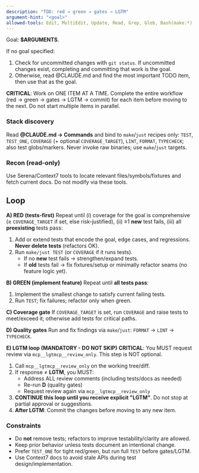 ```yaml
---
description: "TDD: red → green → gates → LGTM"
argument-hint: "<goal>"
allowed-tools: Edit, MultiEdit, Update, Read, Grep, Glob, Bash(make:*), Bash(just:*), mcp__lgtmcp__review_only, mcp__serena__find_file, mcp__serena__find_symbol, mcp__serena__find_referencing_symbols, mcp__serena__get_symbols_overview, mcp__serena__list_dir, mcp__serena__read_file, mcp__serena__search_for_pattern, mcp__serena__get_current_config, mcp__serena__initial_instructions, mcp__context7__resolve-library-id, mcp__context7__get-library-docs
---
```


Goal: **$ARGUMENTS**.

If no goal specified:

1. Check for uncommitted changes with `git status`. If uncommitted changes exist, completing and committing that work is the goal.
2. Otherwise, read @CLAUDE.md and find the most important TODO item, then use that as the goal.

**CRITICAL**: Work on ONE ITEM AT A TIME. Complete the entire workflow (red → green → gates → LGTM → commit) for each item before moving to the next. Do not start multiple items in parallel.

### Stack discovery

Read **@CLAUDE.md → Commands** and bind to `make`/`just` recipes only:
`TEST`, `TEST_ONE`, `COVERAGE` (+ optional `COVERAGE_TARGET`), `LINT`, `FORMAT`, `TYPECHECK`; also test globs/markers.
Never invoke raw binaries; use `make`/`just` targets.

### Recon (read-only)

Use Serena/Context7 tools to locate relevant files/symbols/fixtures and fetch current docs. Do not modify via these tools.

## Loop

**A) RED (tests-first)**
Repeat until (i) coverage for the goal is comprehensive (≥ `COVERAGE_TARGET` if set, else risk-justified), (ii) ≥1 **new** test fails, (iii) all **preexisting** tests pass:

1. Add or extend tests that encode the goal, edge cases, and regressions. **Never delete tests** (refactors OK).
2. Run `make/just TEST` (or `COVERAGE` if it runs tests).
   - If no **new** test fails → strengthen/expand tests.
   - If **old** tests fail → fix fixtures/setup or minimally refactor seams (no feature logic yet).

**B) GREEN (implement feature)**
Repeat until **all tests pass**:

1. Implement the smallest change to satisfy current failing tests.
2. Run `TEST`; fix failures; refactor only when green.

**C) Coverage gate**
If `COVERAGE_TARGET` is set, run `COVERAGE` and raise tests to meet/exceed it; otherwise add tests for critical paths.

**D) Quality gates**
Run and fix findings via `make`/`just`:
`FORMAT` → `LINT` → `TYPECHECK`.

**E) LGTM loop (MANDATORY - DO NOT SKIP)**
**CRITICAL**: You MUST request review via `mcp__lgtmcp__review_only`. This step is NOT optional.

1. Call `mcp__lgtmcp__review_only` on the working tree/diff.
2. If response ≠ **LGTM**, you MUST:
   - Address ALL review comments (including tests/docs as needed)
   - Re-run **D** (quality gates)
   - Request review again via `mcp__lgtmcp__review_only`
3. **CONTINUE this loop until you receive explicit "LGTM"**. Do not stop at partial approval or suggestions.
4. **After LGTM**: Commit the changes before moving to any new item.

### Constraints

- Do **not** remove tests; refactors to improve testability/clarity are allowed.
- Keep prior behavior unless tests document an intentional change.
- Prefer `TEST_ONE` for tight red/green, but run full `TEST` before gates/LGTM.
- Use Context7 docs to avoid stale APIs during test design/implementation.
